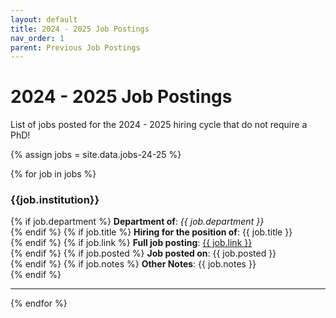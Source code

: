 ```yaml
---
layout: default
title: 2024 - 2025 Job Postings
nav_order: 1
parent: Previous Job Postings
---
```


# 2024 - 2025 Job Postings

List of jobs posted for the 2024 - 2025 hiring cycle that do not require a PhD!

{% assign jobs = site.data.jobs-24-25 %}

{% for job in jobs %}

<div class="institution">
  <div>
    <h3 class="institution-name">
      {{job.institution}}
    </h3>
    {% if job.department %}
      <b>Department of</b>: <i>{{ job.department }} </i>
      <br>
    {% endif %}
    {% if job.title %}
    <b>Hiring for the position of</b>: {{ job.title }}
    <br>
    {% endif %}
    {% if job.link %}
    <b>Full job posting</b>: <a href="{{ job.link }}"> {{ job.link }} </a>
    <br>
    {% endif %}
    {% if job.posted %}
    <b>Job posted on</b>: {{ job.posted }}
    <br>
    {% endif %}
    {% if job.notes %}
    <b>Other Notes</b>: {{ job.notes }}
    <br>
    {% endif %}
  </div>
</div>

---


{% endfor %}
